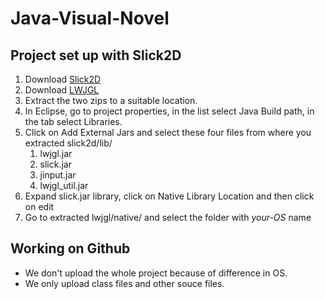 # Java-Visual-Novel

## Project set up with Slick2D
1. Download  [Slick2D](http://slick.ninjacave.com/slick.zip)
2. Download [LWJGL](https://sourceforge.net/projects/java-game-lib/files/Official%20Releases/LWJGL%202.9.3/)
4. Extract the two zips to a suitable location.
3. In Eclipse, go to project properties, in the list select Java Build path, in the tab select Libraries.
4. Click on Add External Jars and select these four files from where you extracted slick2d/lib/
    1. lwjgl.jar
    2. slick.jar
    3. jinput.jar
    4. lwjgl_util.jar
5. Expand slick.jar library, click on Native Library Location and then click on edit
6. Go to extracted lwjgl/native/ and select the folder with *your-OS* name



## Working on Github
- We don't upload the whole project because of difference in OS.
- We only upload class files and other souce files.
